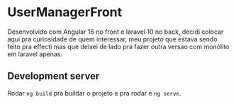 # UserManagerFront

Desenvolvido com Angular 16 no front e laravel 10 no back, decidi colocar aqui pra curiosidade de quem interessar, meu projeto que estava sendo feito pra effecti mas que deixei de lado pra fazer outra versao com monólito em laravel apenas.

## Development server

Rodar `ng build` pra buildar o projeto e pra rodar é `ng serve`.
